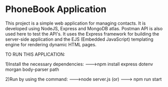 # PhoneBook Application

This project is a simple web application for managing contacts.
It is developed using NodeJS, Express and MongoDB atlas.
Postman API is also used here to test the API's.
It uses the Express framework for building the server-side application
and the EJS (Embedded JavaScript) templating engine for rendering dynamic HTML pages.


TO RUN THIS APPLICATION:

1)Install the necessary dependencies:
--->npm install express dotenv morgan body-parser path

2)Run by using the command:
--->node server.js (or)  ---> npm run start



